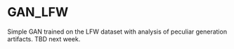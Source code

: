 # GAN_LFW
Simple GAN trained on the LFW dataset with analysis of peculiar generation artifacts. TBD next week.
